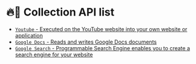 # 🔥🚀 Collection API list

- [`Youtube` - Executed on the YouTube website into your own website or application](https://developers.google.com/youtube/v3/docs)
- [`Google Docs` - Reads and writes Google Docs documents](https://developers.google.com/docs/api/reference/rest)
- [`Google Search` - Programmable Search Engine enables you to create a search engine for your website](https://developers.google.com/custom-search/docs/overview)
